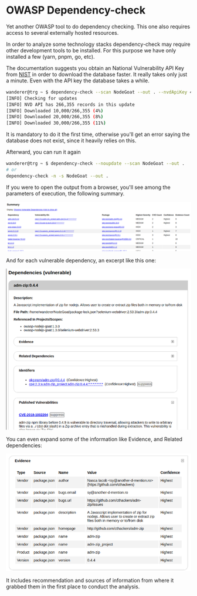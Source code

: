 # OWASP Dependency-check

Yet another OWASP tool to do dependency checking. This one also requires access to several externally hosted resources.

In order to analyze some technology stacks dependency-check may require other development tools to be installed. For this purpose we have only installed a few (yarn, pnpm, go, etc).

The documentation suggests you obtain an National Vulnerability API Key from [NIST](https://nvd.nist.gov/developers/request-an-api-key) in order to download the database faster. It really takes only just a minute. Even with the API key the database takes a while.

```bash
wanderer@trg ~ $ dependency-check --scan NodeGoat --out . --nvdApiKey 4fde7776-c644-4db0-a135-0b7b2a485317
[INFO] Checking for updates
[INFO] NVD API has 266,355 records in this update
[INFO] Downloaded 10,000/266,355 (4%)
[INFO] Downloaded 20,000/266,355 (8%)
[INFO] Downloaded 30,000/266,355 (11%)
```

It is mandatory to do it the first time, otherwise you'll get an error saying the database does not exist, since it heavily relies on this.

Afterward, you can run it again

```bash
wanderer@trg ~ $ dependency-check --noupdate --scan NodeGoat --out .
# or
dependency-check -n -s NodeGoat --out .
```

If you were to open the output from a browser, you'll see among the parameters of execution, the following summary.

![alt text](depcheck/depcheck_summary.png)

And for each vulnerable dependency, an excerpt like this one:

![alt text](depcheck/depcheck_vuln.png)

You can even expand some of the information like Evidence, and Related dependencies:

![alt text](depcheck/depcheck_evidence.png)

It includes recommendation and sources of information from where it grabbed them in the first place to conduct the analysis.
